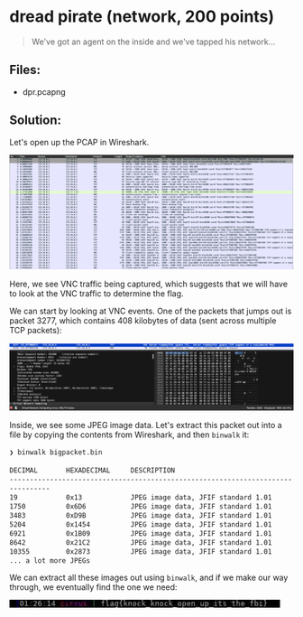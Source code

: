 # dread pirate (network, 200 points)

> We've got an agent on the inside and we've tapped his network...

## Files:

- dpr.pcapng

## Solution:

Let's open up the PCAP in Wireshark.

![capture](../assets/dreadpirate/pcap.png)

Here, we see VNC traffic being captured, which suggests that we will have to look at the VNC traffic to determine the flag.

We can start by looking at VNC events. One of the packets that jumps out is packet 3277, which contains 408 kilobytes of data (sent across multiple TCP packets):

![dreadfully large](../assets/dreadpirate/packet_3277.png)

Inside, we see some JPEG image data. Let's extract this packet out into a file by copying the contents from Wireshark, and then `binwalk` it:

```
❯ binwalk bigpacket.bin

DECIMAL       HEXADECIMAL     DESCRIPTION
--------------------------------------------------------------------------------
19            0x13            JPEG image data, JFIF standard 1.01
1750          0x6D6           JPEG image data, JFIF standard 1.01
3483          0xD9B           JPEG image data, JFIF standard 1.01
5204          0x1454          JPEG image data, JFIF standard 1.01
6921          0x1B09          JPEG image data, JFIF standard 1.01
8642          0x21C2          JPEG image data, JFIF standard 1.01
10355         0x2873          JPEG image data, JFIF standard 1.01
... a lot more JPEGs
```

We can extract all these images out using `binwalk`, and if we make our way through, we eventually find the one we need:

![whos the- oh no](../assets/dreadpirate/knock_knock.jpeg)
